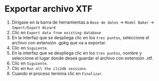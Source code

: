 # Exportar archivo XTF

1. Dirigase en la barra de herramientas a `Base de datos` -> `Model Baker` -> `Import/Export Wizard`
2. Clic en `Export data from existing database`
3. En la interfaz que se despliega clic en los `tres puntos`, seleccione el archivo con extensión .gpkg que va a exportar.
4. Clic en `Siguiente`.
5. En la interfaz que se despliega clic en los `tres puntos`, nombre y seleccione el lugar donde deseá guardar el archivo con extensión .xtf.
6. Clic en `Siguiente`.
7. Clic en `Run all the ili2db sessions`.
8. Cuando el proceso termina clic en `Finalizar`.